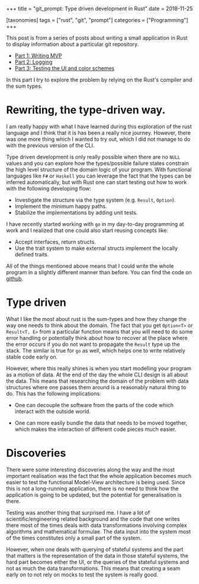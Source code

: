 +++
title = "git_prompt: Type driven development in Rust"
date = 2018-11-25

[taxonomies]
tags = ["rust", "git", "prompt"]
categories = ["Programming"]
+++

This post is from a series of posts about writing a small application in Rust
to display information about a particular git repository.

- [Part 1: Writing MVP][part-01]
- [Part 2: Logging][part-02]
- [Part 3: Testing the UI and color schemes][part-03]

In this part I try to explore the problem by relying on the Rust's compiler and
the sum types.

<!-- more -->

# Rewriting, the type-driven way.

I am really happy with what I have learned during this exploration of the rust
language and I think that it is has been a really nice journey.  However, there
was one more thing which I wanted to try out, which I did not manage to do with
the previous version of the CLI.

Type driven development is only really possible when there are no `NULL` values
and you can explore how the types/possible failure states constrain the high
level structure of the domain logic of your program.  With functional languages like `F#` or `Haskell` you can leverage the fact that the types can be inferred automatically, but with Rust one can start testing out how to work with the following developing flow:

- Investigate the structure via the type system (e.g. `Result`, `Option`).
- Implement the minimum happy paths.
- Stabilize the implementations by adding unit tests.

I have recently started working with `go` in my day-to-day programming at work and I realized
that one could also start reusing concepts like:

- Accept interfaces, return structs.
- Use the trait system to make external structs implement the locally defined traits.

All of the things mentioned above means that I could write the whole program in
a slightly different manner than before.  You can find the code on [github][link].

# Type driven

What I like the most about rust is the sum-types and how they change the way
one needs to think about the domain.  The fact that you get `Option<T>` or
`Result<T, E>` from a particular function means that you will need to do some
error handling or potentially think about how to recover at the place where the
error occurs if you do not want to propagate the `Result` type up the stack.
The similar is true for `go` as well, which helps one to write relatively
stable code early on.

However, where this really shines is when you start modelling your program as a
motion of data.  At the end of the day the whole CLI design is all about the
data.  This means that researching the domain of the problem with data
structures where one passes them around is a reasonably natural thing to do.
This has the following implications:

- One can decouple the software from the parts of the code which interact with
  the outside world.

- One can more easily bundle the data that needs to be moved together, which
  makes the interaction of different code pieces much easier.

# Discoveries

There were some interesting discoveries along the way and the most important
realisation was the fact that the whole application becomes much easier to test
the functional Model-View architecture is being used.  Since this is not a
long-running application, there is no need to think how the application is
going to be updated, but the potential for generalisation is there.

Testing was another thing that surprised me.  I have a lot of
scientific/engineering related background and the code that one writes there
most of the times deals with data transformations involving complex algorithms
and mathematical formulae.  The data input into the system most of the times
constitutes only a small part of the system.

However, when one deals with querying of stateful systems and the part that
matters is the representation of the data in those stateful systems, the hard
part becomes either the UI, or the queries of the stateful systems and not as
much the data transformations.  This means that creating a seam early on to not
rely on mocks to test the system is really good.

[part-01]: ./blog/git_prompt_01/index.md
[part-02]: ./blog/git_prompt_02/index.md
[part-03]: ./blog/git_prompt_03/index.md
[part-04]: ./blog/git_prompt_04/index.md
[link]: https://github.com/aignas/git_prompt
